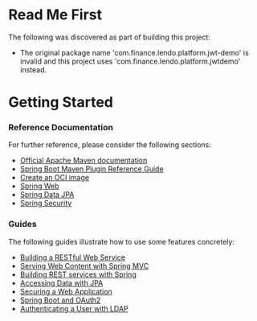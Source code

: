 # Read Me First
The following was discovered as part of building this project:

* The original package name 'com.finance.lendo.platform.jwt-demo' is invalid and this project uses 'com.finance.lendo.platform.jwtdemo' instead.

# Getting Started

### Reference Documentation
For further reference, please consider the following sections:

* [Official Apache Maven documentation](https://maven.apache.org/guides/index.html)
* [Spring Boot Maven Plugin Reference Guide](https://docs.spring.io/spring-boot/docs/3.1.7/maven-plugin/reference/html/)
* [Create an OCI image](https://docs.spring.io/spring-boot/docs/3.1.7/maven-plugin/reference/html/#build-image)
* [Spring Web](https://docs.spring.io/spring-boot/docs/3.1.7/reference/htmlsingle/index.html#web)
* [Spring Data JPA](https://docs.spring.io/spring-boot/docs/3.1.7/reference/htmlsingle/index.html#data.sql.jpa-and-spring-data)
* [Spring Security](https://docs.spring.io/spring-boot/docs/3.1.7/reference/htmlsingle/index.html#web.security)

### Guides
The following guides illustrate how to use some features concretely:

* [Building a RESTful Web Service](https://spring.io/guides/gs/rest-service/)
* [Serving Web Content with Spring MVC](https://spring.io/guides/gs/serving-web-content/)
* [Building REST services with Spring](https://spring.io/guides/tutorials/rest/)
* [Accessing Data with JPA](https://spring.io/guides/gs/accessing-data-jpa/)
* [Securing a Web Application](https://spring.io/guides/gs/securing-web/)
* [Spring Boot and OAuth2](https://spring.io/guides/tutorials/spring-boot-oauth2/)
* [Authenticating a User with LDAP](https://spring.io/guides/gs/authenticating-ldap/)

